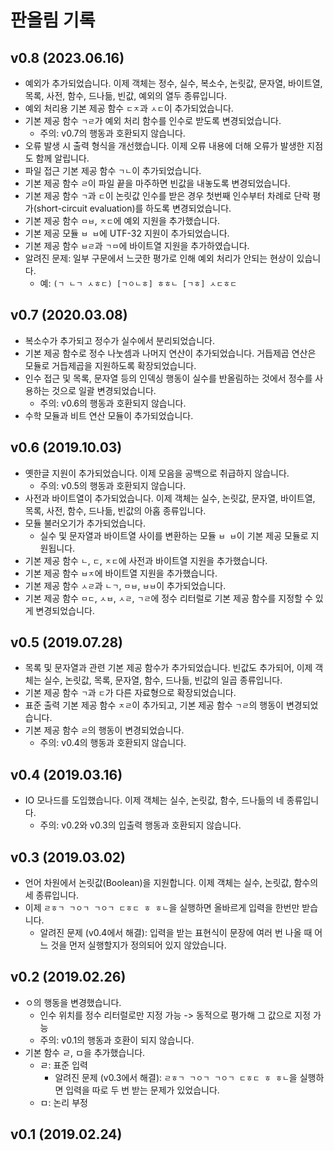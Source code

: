 # 판올림 기록

## v0.8 (2023.06.16)

- 예외가 추가되었습니다. 이제 객체는 정수, 실수, 복소수, 논릿값, 문자열, 바이트열, 목록, 사전, 함수, 드나듦, 빈값, 예외의 열두 종류입니다.
- 예외 처리용 기본 제공 함수 `ㄷㅈ`과 `ㅅㄷ`이 추가되었습니다.
- 기본 제공 함수 `ㄱㄹ`가 예외 처리 함수를 인수로 받도록 변경되었습니다.
  - 주의: v0.7의 행동과 호환되지 않습니다.
- 오류 발생 시 출력 형식을 개선했습니다. 이제 오류 내용에 더해 오류가 발생한 지점도 함께 알립니다.
- 파일 접근 기본 제공 함수 `ㄱㄴ`이 추가되었습니다.
- 기본 제공 함수 `ㄹ`이 파일 끝을 마주하면 빈값을 내놓도록 변경되었습니다.
- 기본 제공 함수 `ㄱ`과 `ㄷ`이 논릿값 인수를 받은 경우 첫번째 인수부터 차례로 단락 평가(short-circuit evaluation)를 하도록 변경되었습니다.
- 기본 제공 함수 `ㅁㅂ`, `ㅈㄷ`에 예외 지원을 추가했습니다.
- 기본 제공 모듈 `ㅂ ㅂ`에 UTF-32 지원이 추가되었습니다.
- 기본 제공 함수 `ㅂㄹ`과 `ㄱㅁ`에 바이트열 지원을 추가하였습니다.
- 알려진 문제: 일부 구문에서 느긋한 평가로 인해 예외 처리가 안되는 현상이 있습니다.
  - 예: `(ㄱ ㄴㄱ ㅅㅎㄷ) [ㄱㅇㄴㅎ] ㅎㅎㄴ [ㄱㅎ] ㅅㄷㅎㄷ`

## v0.7 (2020.03.08)

- 복소수가 추가되고 정수가 실수에서 분리되었습니다.
- 기본 제공 함수로 정수 나눗셈과 나머지 연산이 추가되었습니다. 거듭제곱 연산은 모듈로 거듭제곱을 지원하도록 확장되었습니다.
- 인수 접근 및 목록, 문자열 등의 인덱싱 행동이 실수를 반올림하는 것에서 정수를 사용하는 것으로 일괄 변경되었습니다.
  - 주의: v0.6의 행동과 호환되지 않습니다.
- 수학 모듈과 비트 연산 모듈이 추가되었습니다.

## v0.6 (2019.10.03)

- 옛한글 지원이 추가되었습니다. 이제 모음을 공백으로 취급하지 않습니다.
  - 주의: v0.5의 행동과 호환되지 않습니다.
- 사전과 바이트열이 추가되었습니다. 이제 객체는 실수, 논릿값, 문자열, 바이트열, 목록, 사전, 함수, 드나듦, 빈값의 아홉 종류입니다.
- 모듈 불러오기가 추가되었습니다.
  - 실수 및 문자열과 바이트열 사이를 변환하는 모듈 `ㅂ ㅂ`이 기본 제공 모듈로 지원됩니다.
- 기본 제공 함수 `ㄴ`, `ㄷ`, `ㅈㄷ`에 사전과 바이트열 지원을 추가했습니다.
- 기본 제공 함수 `ㅂㅈ`에 바이트열 지원을 추가했습니다.
- 기본 제공 함수 `ㅅㄹ`과 `ㄴㄱ`, `ㅁㅂ`, `ㅂㅂ`이 추가되었습니다.
- 기본 제공 함수 `ㅁㄷ`, `ㅅㅂ`, `ㅅㄹ`, `ㄱㄹ`에 정수 리터럴로 기본 제공 함수를 지정할 수 있게 변경되었습니다.

## v0.5 (2019.07.28)

- 목록 및 문자열과 관련 기본 제공 함수가 추가되었습니다. 빈값도 추가되어, 이제 객체는 실수, 논릿값, 목록, 문자열, 함수, 드나듦, 빈값의 일곱 종류입니다.
- 기본 제공 함수 `ㄱ`과 `ㄷ`가 다른 자료형으로 확장되었습니다.
- 표준 출력 기본 제공 함수 `ㅈㄹ`이 추가되고, 기본 제공 함수 `ㄱㄹ`의 행동이 변경되었습니다.
- 기본 제공 함수 `ㄹ`의 행동이 변경되었습니다.
  - 주의: v0.4의 행동과 호환되지 않습니다.

## v0.4 (2019.03.16)

- IO 모나드를 도입했습니다. 이제 객체는 실수, 논릿값, 함수, 드나듦의 네 종류입니다.
  - 주의: v0.2와 v0.3의 입출력 행동과 호환되지 않습니다.

## v0.3 (2019.03.02)

- 언어 차원에서 논릿값(Boolean)을 지원합니다. 이제 객체는 실수, 논릿값, 함수의 세 종류입니다.
- 이제 `ㄹㅎㄱ ㄱㅇㄱ ㄱㅇㄱ ㄷㅎㄷ ㅎ ㅎㄴ`을 실행하면 올바르게 입력을 한번만 받습니다.
  - 알려진 문제 (v0.4에서 해결): 입력을 받는 표현식이 문장에 여러 번 나올 때 어느 것을 먼저 실행할지가 정의되어 있지 않았습니다.

## v0.2 (2019.02.26)

- ㅇ의 행동을 변경했습니다.
  - 인수 위치를 정수 리터럴로만 지정 가능 -> 동적으로 평가해 그 값으로 지정 가능
  - 주의: v0.1의 행동과 호환이 되지 않습니다.
- 기본 함수 ㄹ, ㅁ을 추가했습니다.
  - ㄹ: 표준 입력
    - 알려진 문제 (v0.3에서 해결): `ㄹㅎㄱ ㄱㅇㄱ ㄱㅇㄱ ㄷㅎㄷ ㅎ ㅎㄴ`을 실행하면 입력을 따로 두 번 받는 문제가 있었습니다.
  - ㅁ: 논리 부정

## v0.1 (2019.02.24)

